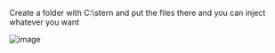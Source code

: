 Create a folder with C:\stern and put the files there and you can inject whatever you want

![image](https://github.com/Kqlu666/Stern-Dumped/assets/57631903/70ae1664-11f3-498f-9667-4a7b32841e7c)
